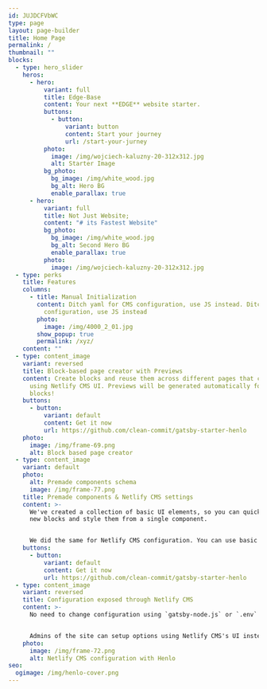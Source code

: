 ```yaml
---
id: JUJDCFVbWC
type: page
layout: page-builder
title: Home Page
permalink: /
thumbnail: ""
blocks:
  - type: hero_slider
    heros:
      - hero:
          variant: full
          title: Edge-Base
          content: Your next **EDGE** website starter.
          buttons:
            - button:
                variant: button
                content: Start your journey
                url: /start-your-jurney
          photo:
            image: /img/wojciech-kaluzny-20-312x312.jpg
            alt: Starter Image
          bg_photo:
            bg_image: /img/white_wood.jpg
            bg_alt: Hero BG
            enable_parallax: true
      - hero:
          variant: full
          title: Not Just Website;
          content: "# its Fastest Website"
          bg_photo:
            bg_image: /img/white_wood.jpg
            bg_alt: Second Hero BG
            enable_parallax: true
          photo:
            image: /img/wojciech-kaluzny-20-312x312.jpg
  - type: perks
    title: Features
    columns:
      - title: Manual Initialization
        content: Ditch yaml for CMS configuration, use JS instead. Ditch yaml for CMS
          configuration, use JS instead
        photo:
          image: /img/4000_2_01.jpg
        show_popup: true
        permalink: /xyz/
    content: ""
  - type: content_image
    variant: reversed
    title: Block-based page creator with Previews
    content: Create blocks and reuse them across different pages that can be created
      using Netlify CMS UI. Previews will be generated automatically for all
      blocks!
    buttons:
      - button:
          variant: default
          content: Get it now
          url: https://github.com/clean-commit/gatsby-starter-henlo
    photo:
      image: /img/frame-69.png
      alt: Block based page creator
  - type: content_image
    variant: default
    photo:
      alt: Premade components schema
      image: /img/frame-77.png
    title: Premade components & Netlify CMS settings
    content: >-
      We've created a collection of basic UI elements, so you can quickly create
      new blocks and style them from a single component.


      We did the same for Netlify CMS configuration. You can use basic fields to create new blocks quicker then ever!
    buttons:
      - button:
          variant: default
          content: Get it now
          url: https://github.com/clean-commit/gatsby-starter-henlo
  - type: content_image
    variant: reversed
    title: Configuration exposed through Netlify CMS
    content: >-
      No need to change configuration using `gatsby-node.js` or `.env` files!


      Admins of the site can setup options using Netlify CMS's UI instead. This allows for reusable themes & templates
    photo:
      image: /img/frame-72.png
      alt: Netlify CMS configuration with Henlo
seo:
  ogimage: /img/henlo-cover.png
---
```

